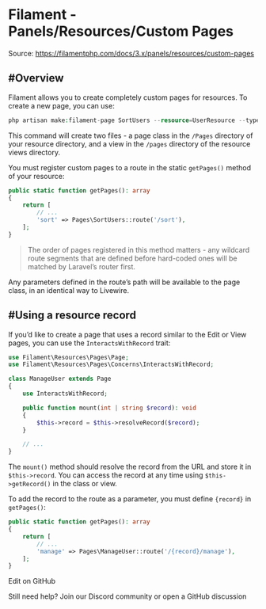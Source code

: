 # Filament - Panels/Resources/Custom Pages

Source: https://filamentphp.com/docs/3.x/panels/resources/custom-pages

#Overview
---------

Filament allows you to create completely custom pages for resources. To create a new page, you can use:

```php
php artisan make:filament-page SortUsers --resource=UserResource --type=custom

```
This command will create two files - a page class in the `/Pages` directory of your resource directory, and a view in the `/pages` directory of the resource views directory.

You must register custom pages to a route in the static `getPages()` method of your resource:

```php
public static function getPages(): array
{
    return [
        // ...
        'sort' => Pages\SortUsers::route('/sort'),
    ];
}

```
> The order of pages registered in this method matters - any wildcard route segments that are defined before hard-coded ones will be matched by Laravel’s router first.

Any parameters defined in the route’s path will be available to the page class, in an identical way to Livewire.

#Using a resource record
------------------------

If you’d like to create a page that uses a record similar to the Edit or View pages, you can use the `InteractsWithRecord` trait:

```php
use Filament\Resources\Pages\Page;
use Filament\Resources\Pages\Concerns\InteractsWithRecord;

class ManageUser extends Page
{
    use InteractsWithRecord;

    public function mount(int | string $record): void
    {
        $this->record = $this->resolveRecord($record);
    }

    // ...
}

```
The `mount()` method should resolve the record from the URL and store it in `$this->record`. You can access the record at any time using `$this->getRecord()` in the class or view.

To add the record to the route as a parameter, you must define `{record}` in `getPages()`:

```php
public static function getPages(): array
{
    return [
        // ...
        'manage' => Pages\ManageUser::route('/{record}/manage'),
    ];
}

```
Edit on GitHub

Still need help? Join our Discord community or open a GitHub discussion